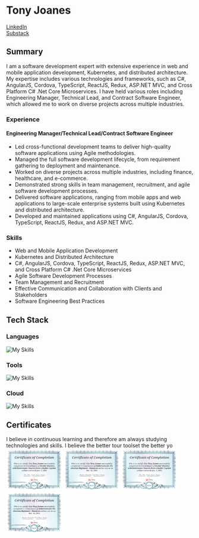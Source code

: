 # Tony Joanes

[LinkedIn](https://www.linkedin.com/in/anthonyjoanes/)  
[Substack](https://tonyjoanes.substack.com/)

## Summary
I am a software development expert with extensive experience in web and mobile application development, Kubernetes, and distributed architecture. My expertise includes various technologies and frameworks, such as C#, AngularJS, Cordova, TypeScript, ReactJS, Redux, ASP.NET MVC, and Cross Platform C# .Net Core Microservices. I have held various roles including Engineering Manager, Technical Lead, and Contract Software Engineer, which allowed me to work on diverse projects across multiple industries.

### Experience
#### Engineering Manager/Technical Lead/Contract Software Engineer

- Led cross-functional development teams to deliver high-quality software applications using Agile methodologies.
- Managed the full software development lifecycle, from requirement gathering to deployment and maintenance.
- Worked on diverse projects across multiple industries, including finance, healthcare, and e-commerce.
- Demonstrated strong skills in team management, recruitment, and agile software development processes.
- Delivered software applications, ranging from mobile apps and web applications to large-scale enterprise systems built using Kubernetes and distributed architecture.
- Developed and maintained applications using C#, AngularJS, Cordova, TypeScript, ReactJS, Redux, and ASP.NET MVC.

### Skills
- Web and Mobile Application Development
- Kubernetes and Distributed Architecture
- C#, AngularJS, Cordova, TypeScript, ReactJS, Redux, ASP.NET MVC, and Cross Platform C# .Net Core Microservices
- Agile Software Development Processes
- Team Management and Recruitment
- Effective Communication and Collaboration with Clients and Stakeholders
- Software Engineering Best Practices

## Tech Stack

### Languages

![My Skills](https://skillicons.dev/icons?i=dotnet,cs,html,js,ts,react)

### Tools

![My Skills](https://skillicons.dev/icons?i=vscode,visualstudio,windows,obsidian,linux,npm,nginx,postman)

### Cloud

![My Skills](https://skillicons.dev/icons?i=azure,kubernetes,docker,powershell,)

## Certificates

I believe in continuous learning and therefore am always studying technologies and skills. I believe the better tour toolset the better yo
<img src="https://github.com/tonyjoanes/tonyjoanes/blob/master/Udemy%20Docker%20Mastery%20with%20Kubernetes%20course%20certificate.jpg" alt="Docker Mastery with Kubernetes" width="30%">
<img src="https://github.com/tonyjoanes/tonyjoanes/blob/master/Udemy%20Kubernetes%20for%20beginners%20course%20certificate.jpg" width="30%">
<img src="https://github.com/tonyjoanes/tonyjoanes/blob/master/UdemyDockerMasterywithKubernetescoursecertificate.jpg" width="30%">
<img src="https://github.com/tonyjoanes/tonyjoanes/blob/master/UdemyKubernetesforbeginnerscoursecertificate.jpg" width="30%">
